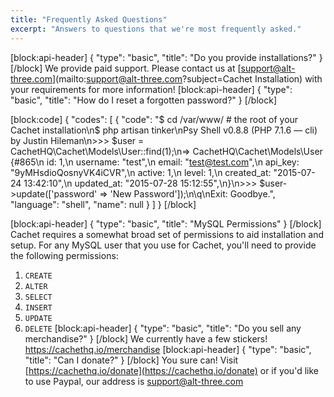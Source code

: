```yaml
---
title: "Frequently Asked Questions"
excerpt: "Answers to questions that we're most frequently asked."
---
```

[block:api-header]
{
  "type": "basic",
  "title": "Do you provide installations?"
}
[/block]
We provide paid support. Please contact us at [support@alt-three.com](mailto:support@alt-three.com?subject=Cachet Installation) with your requirements for more information!
[block:api-header]
{
  "type": "basic",
  "title": "How do I reset a forgotten password?"
}
[/block]

[block:code]
{
  "codes": [
    {
      "code": "$ cd /var/www/ # the root of your Cachet installation\n$ php artisan tinker\nPsy Shell v0.8.8 (PHP 7.1.6 — cli) by Justin Hileman\n>>> $user = CachetHQ\\Cachet\\Models\\User::find(1);\n=> CachetHQ\\Cachet\\Models\\User {#865\n    id: 1,\n    username: \"test\",\n    email: \"test@test.com\",\n    api_key: \"9yMHsdioQosnyVK4iCVR\",\n    active: 1,\n    level: 1,\n    created_at: \"2015-07-24 13:42:10\",\n    updated_at: \"2015-07-28 15:12:55\",\n}\n>>> $user->update(['password' => 'New Password']);\n\\q\nExit:  Goodbye.",
      "language": "shell",
      "name": null
    }
  ]
}
[/block]

[block:api-header]
{
  "type": "basic",
  "title": "MySQL Permissions"
}
[/block]
Cachet requires a somewhat broad set of permissions to aid installation and setup. For any MySQL user that you use for Cachet, you'll need to provide the following permissions:

1. `CREATE`
2. `ALTER`
3. `SELECT`
4. `INSERT`
5. `UPDATE`
6. `DELETE`
[block:api-header]
{
  "type": "basic",
  "title": "Do you sell any merchandise?"
}
[/block]
We currently have a few stickers! https://cachethq.io/merchandise
[block:api-header]
{
  "type": "basic",
  "title": "Can I donate?"
}
[/block]
You sure can! Visit [https://cachethq.io/donate](https://cachethq.io/donate) or if you'd like to use Paypal, our address is support@alt-three.com